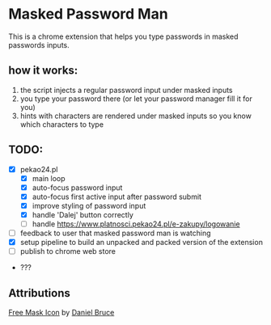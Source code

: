 # Masked Password Man

This is a chrome extension that helps you type passwords in masked passwords inputs.

## how it works:

1. the script injects a regular password input under masked inputs
1. you type your password there (or let your password manager fill it for you)
1. hints with characters are rendered under masked inputs so you know which characters to type

## TODO:

- [x] pekao24.pl
    - [x] main loop
    - [x] auto-focus password input
    - [x] auto-focus first active input after password submit
    - [x] improve styling of password input
    - [x] handle 'Dalej' button correctly
    - [ ] handle https://www.platnosci.pekao24.pl/e-zakupy/logowanie
- [ ] feedback to user that masked password man is watching
- [x] setup pipeline to build an unpacked and packed version of the extension
- [ ] publish to chrome web store
- ???

## Attributions

<a href="https://iconscout.com/icons/mask" target="_blank">Free Mask Icon</a> by <a href="https://iconscout.com/contributors/daniel-bruce" target="_blank">Daniel Bruce</a>
